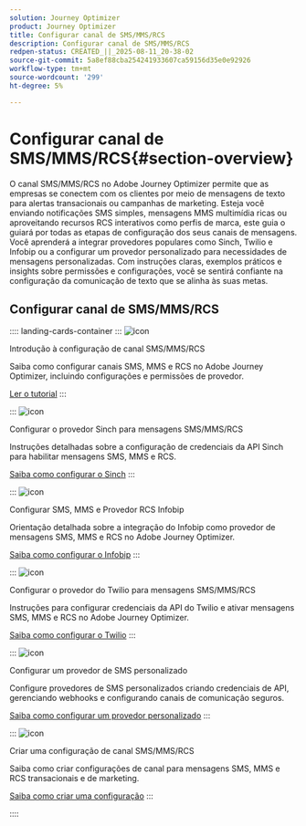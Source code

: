 ```yaml
---
solution: Journey Optimizer
product: Journey Optimizer
title: Configurar canal de SMS/MMS/RCS
description: Configurar canal de SMS/MMS/RCS
redpen-status: CREATED_||_2025-08-11_20-38-02
source-git-commit: 5a8ef88cba254241933607ca59156d35e0e92926
workflow-type: tm+mt
source-wordcount: '299'
ht-degree: 5%

---
```



# Configurar canal de SMS/MMS/RCS{#section-overview}

O canal SMS/MMS/RCS no Adobe Journey Optimizer permite que as empresas se conectem com os clientes por meio de mensagens de texto para alertas transacionais ou campanhas de marketing. Esteja você enviando notificações SMS simples, mensagens MMS multimídia ricas ou aproveitando recursos RCS interativos como perfis de marca, este guia o guiará por todas as etapas de configuração dos seus canais de mensagens. Você aprenderá a integrar provedores populares como Sinch, Twilio e Infobip ou a configurar um provedor personalizado para necessidades de mensagens personalizadas. Com instruções claras, exemplos práticos e insights sobre permissões e configurações, você se sentirá confiante na configuração da comunicação de texto que se alinha às suas metas.

## Configurar canal de SMS/MMS/RCS

:::: landing-cards-container
:::
![icon](https://cdn.experienceleague.adobe.com/icons/circle-play.svg?lang=pt-BR)

Introdução à configuração de canal SMS/MMS/RCS

Saiba como configurar canais SMS, MMS e RCS no Adobe Journey Optimizer, incluindo configurações e permissões de provedor.

[Ler o tutorial](../using/sms/sms-configuration.md)
:::

:::
![icon](https://cdn.experienceleague.adobe.com/icons/puzzle-piece.svg?lang=pt-BR)

Configurar o provedor Sinch para mensagens SMS/MMS/RCS

Instruções detalhadas sobre a configuração de credenciais da API Sinch para habilitar mensagens SMS, MMS e RCS.

[Saiba como configurar o Sinch](../using/sms/sms-configuration-sinch.md)
:::

:::
![icon](https://cdn.experienceleague.adobe.com/icons/puzzle-piece.svg?lang=pt-BR)

Configurar SMS, MMS e Provedor RCS Infobip

Orientação detalhada sobre a integração do Infobip como provedor de mensagens SMS, MMS e RCS no Adobe Journey Optimizer.

[Saiba como configurar o Infobip](../using/sms/sms-configuration-infobip.md)
:::

:::
![icon](https://cdn.experienceleague.adobe.com/icons/puzzle-piece.svg?lang=pt-BR)

Configurar o provedor do Twilio para mensagens SMS/MMS/RCS

Instruções para configurar credenciais da API do Twilio e ativar mensagens SMS, MMS e RCS no Adobe Journey Optimizer.

[Saiba como configurar o Twilio](../using/sms/sms-configuration-twilio.md)
:::

:::
![icon](https://cdn.experienceleague.adobe.com/icons/code-branch.svg?lang=pt-BR)

Configurar um provedor de SMS personalizado

Configure provedores de SMS personalizados criando credenciais de API, gerenciando webhooks e configurando canais de comunicação seguros.

[Saiba como configurar um provedor personalizado](../using/sms/sms-configuration-custom.md)
:::

:::
![icon](https://cdn.experienceleague.adobe.com/icons/gear.svg?lang=pt-BR)

Criar uma configuração de canal SMS/MMS/RCS

Saiba como criar configurações de canal para mensagens SMS, MMS e RCS transacionais e de marketing.

[Saiba como criar uma configuração](../using/sms/sms-configuration-surface.md)
:::

::::
